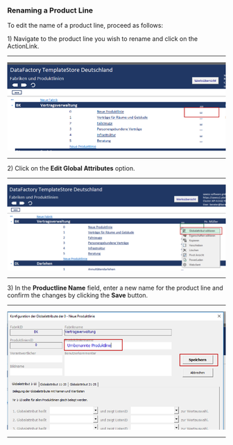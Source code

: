### Renaming a Product Line

To edit the name of a product line, proceed as follows:

1\) Navigate to the product line you wish to rename and click on the ActionLink.

---

![](/assets/pl12.png)

---

2\) Click on the **Edit Global Attributes** option.

---

![](/assets/pl15.png)

---

3\) In the **Productline Name** field, enter a new name for the product line and confirm the changes by clicking the **Save** button.

---

![](/assets/pl16.png)

---



